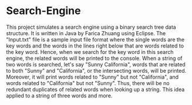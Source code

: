 # Search-Engine
This project simulates a search engine using a binary search tree data structure. It is written in Java by Farica Zhuang
using Eclipse. The "Input.txt" file is a sample input file format where the single words are the key words and the 
words in the lines right below that are words related to the key word. Hence, when we search for the key word in this
search engine, the related words will be printed to the console. When a string of two words is searched, let's say "Sunny
California", words that are related to both "Sunny" and "California", or the intersecting words, will be printed. Moreover,
it will print words related to "Sunny" but not "California", and words related to "California" but not "Sunny". Thus,
there will be no redundant duplicates of related words when looking up a string. This idea applied to a string of three
words and more.
